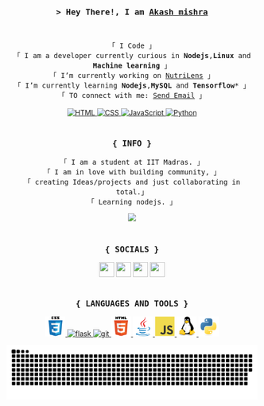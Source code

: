  
<h3 align="center">
        <samp>&gt; Hey There!, I am
                <b><a target="_blank" href="https://github.com/mak650650">Akash mishra</a></b>
        </samp>
</h3>


<br/>
<p align="center">
        <!-- Organisation  -->
        <samp>
                「 I Code 」
                <br>
                「 I am a developer currently curious in <b>Nodejs</b>,<b>Linux</b> and  <b>Machine learning</b> 」
                <br>
                「 I’m currently working on <a href="https://github.com/OpenSquad-community/Nutrilens">NutriLens</a> 」
                <br>
                「  I’m currently learning <b>Nodejs</b>,<b>MySQL</b> and <b>Tensorflow</b>* 」
                <br>
                「 TO connect with me: <a href = "mailto: mak650650@gmail.com">Send Email</a>  」
        </samp>
       <br><br>
        <!-- Programming Languages -->
        <!-- Code logo -->
        <!--<a href="https://github.com/ShahriarShafin?tab=repositories" target="_blank"><img alt="Code"
                        src="https://img.shields.io/badge/-code-000000?style=flat-square&logo=Plex&logoColor=white">
        </a>-->
        <!-- HTML -->
        <a href="https://github.com/ShahriarShafin?tab=repositories" target="_blank"><img alt="HTML"
                        src="https://img.shields.io/badge/-HTML-E34F26?style=flat-square&logo=HTML5&logoColor=white">
        </a>
        <!-- CSS  -->
        <a href="https://github.com/ShahriarShafin?tab=repositories" target="_blank"><img alt="CSS"
                        src="https://img.shields.io/badge/-CSS-1572B6?style=flat-square&logo=CSS3&logoColor=white">
        </a>
        <!-- JavaScript -->
        <a href="https://github.com/mak650650?tab=repositories" target="_blank"><img alt="JavaScript"
                        src="https://img.shields.io/badge/-JavaScript-F7DF1E?style=flat-square&logo=JavaScript&logoColor=white">
        </a>
        <!-- Python -->
        <a href="https://github.com/mak650650?tab=repositories" target="_blank"><img alt="Python"
                        src="https://img.shields.io/badge/-Python-3776AB?style=flat-square&logo=Python&logoColor=white">
        </a>
        <!-- C++ -->
        <!--<a href="https://github.com/ShahriarShafin?tab=repositories" target="_blank"><img alt="C++"
                        src="https://img.shields.io/badge/-C++-9b3675?style=flat-square&logo=C%2B%2B&logoColor=white">
        </a>-->
        <!-- Arduino -->
        <!--<a href="https://github.com/ShahriarShafin?tab=repositories" target="_blank"><img alt="Arduino"
                        src="https://img.shields.io/badge/-Arduino-00979D?style=flat-square&logo=Arduino&logoColor=white">
        </a>-->
</p>
<h3 align="center" >
        <!-- Organisation  -->
        <samp>
            <br/>
            <b>{ INFO }</b> 
        </samp> 
 </h3>

 <p align="center">
        <samp>
            「  I am a student at IIT Madras. 」
            <br/>
            「   I am in love with  building community,  」
            <br/>
            「 creating Ideas/projects and  just collaborating in total.」
            <br/>
            「 Learning nodejs.</b> 」
            <br/>
       <samp>
</p>

<div width="1200", align="center">
  
  <a href="https://git.io/streak-stats"><img src="https://github-readme-streak-stats.herokuapp.com?user=mak650650&theme=radical&date_format=j%2Fn%5B%2FY%5D"/></a></li>
      </a>

</div>
<h3 align="center">
        <samp>
                <br/>
        { SOCIALS }
                <br/>
        </samp>
</h3>


<p align="center">       
<!--Email-->
<a href="mailto:mak650650@gmail.com" target="blank"><img align="center" src="https://github.com/mak650650/mak650650/blob/30870b4b33d2ca5533081456ab2f81257c119d33/Email.png" title = "Twitter" alt="" width="30" height="30" /></a>
<!--Linkedin-->       
<a href="https://www.linkedin.com/in/akash-mishra-2892a7260/" target="blank"><img align="center" src="https://github.com/mak650650/mak650650/blob/e3707632d15fd0c3ab973caeb00a56e3bb91e07d/Linkedin.png" title = "Twitter" alt="" width="30" height="30" /></a>
<!--Instagram-->        
<a href="https://instagram.com/mak650650" target="blank"><img align="center" src="https://github.com/mak650650/mak650650/blob/e3707632d15fd0c3ab973caeb00a56e3bb91e07d/Instagram.png" title = "Twitter" alt="" width="30" height="30" /></a>
 <!--Twitter-->       
<a href="https://twitter.com/mak650650" target="blank"><img align="center" src="https://github.com/mak650650/mak650650/blob/e3707632d15fd0c3ab973caeb00a56e3bb91e07d/Twitter.png" title = "Twitter" alt="" width="30" height="30" /></a>       
 </p> 

 
 <h3 align="center">
        <samp>
                <br/>
        { LANGUAGES AND TOOLS }
                <br/>
        </samp>
</h3>
  
<p align="center"> <a href="https://www.w3schools.com/css/" target="_blank" rel="noreferrer"> <img src="https://raw.githubusercontent.com/devicons/devicon/master/icons/css3/css3-original-wordmark.svg" alt="css3" width="40" height="40"/> </a> <a href="https://flask.palletsprojects.com/" target="_blank" rel="noreferrer"> <img src="https://www.vectorlogo.zone/logos/pocoo_flask/pocoo_flask-icon.svg" alt="flask" width="40" height="40"/> </a> <a href="https://git-scm.com/" target="_blank" rel="noreferrer"> <img src="https://www.vectorlogo.zone/logos/git-scm/git-scm-icon.svg" alt="git" width="40" height="40"/> </a> <a href="https://www.w3.org/html/" target="_blank" rel="noreferrer"> <img src="https://raw.githubusercontent.com/devicons/devicon/master/icons/html5/html5-original-wordmark.svg" alt="html5" width="40" height="40"/> </a> <a href="https://www.java.com" target="_blank" rel="noreferrer"> <img src="https://raw.githubusercontent.com/devicons/devicon/master/icons/java/java-original.svg" alt="java" width="40" height="40"/> </a> <a href="https://developer.mozilla.org/en-US/docs/Web/JavaScript" target="_blank" rel="noreferrer"> <img src="https://raw.githubusercontent.com/devicons/devicon/master/icons/javascript/javascript-original.svg" alt="javascript" width="40" height="40"/> </a> <a href="https://www.linux.org/" target="_blank" rel="noreferrer"> <img src="https://raw.githubusercontent.com/devicons/devicon/master/icons/linux/linux-original.svg" alt="linux" width="40" height="40"/> </a> <a href="https://www.python.org" target="_blank" rel="noreferrer"> <img src="https://raw.githubusercontent.com/devicons/devicon/master/icons/python/python-original.svg" alt="python" width="40" height="40"/> </a> </p>
</p>

![stat gif](https://raw.githubusercontent.com/mishmanners/MishManners/87095ecb62158808cea9169066a71c2c36e430e1/github-contribution-grid-snake.svg)
</head>
